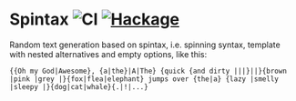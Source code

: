 # Spintax ![CI](https://github.com/MichelBoucey/Spintax/actions/workflows/haskell-ci.yml/badge.svg) [![Hackage](https://img.shields.io/hackage/v/spintax.svg)](https://hackage.haskell.org/package/Spintax)

Random text generation based on spintax, i.e. spinning syntax, template with nested alternatives and empty options, like this:

```
{{Oh my God|Awesome}, {a|the}|A|The} {quick {and dirty |||}||}{brown |pink |grey |}{fox|flea|elephant} jumps over {the|a} {lazy |smelly |sleepy |}{dog|cat|whale}{.|!|...}
```

